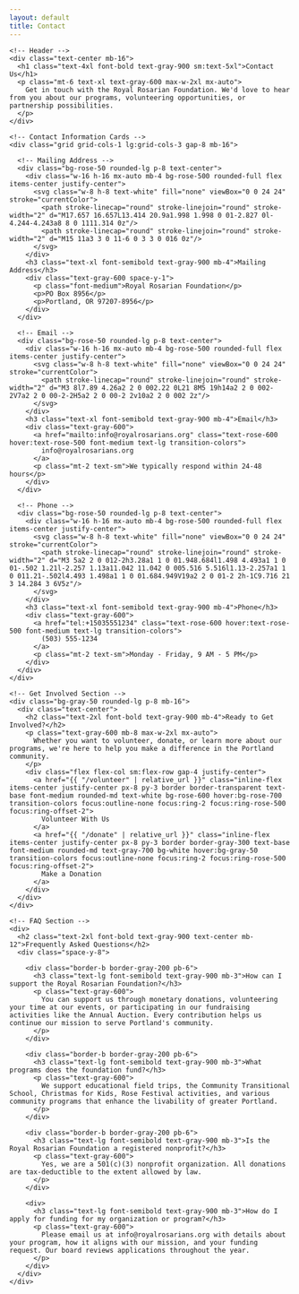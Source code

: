 ```yaml
---
layout: default
title: Contact
---
```


<div class="bg-white py-16">
  <div class="max-w-4xl mx-auto px-4 sm:px-6 lg:px-8">
    
    <!-- Header -->
    <div class="text-center mb-16">
      <h1 class="text-4xl font-bold text-gray-900 sm:text-5xl">Contact Us</h1>
      <p class="mt-6 text-xl text-gray-600 max-w-2xl mx-auto">
        Get in touch with the Royal Rosarian Foundation. We'd love to hear from you about our programs, volunteering opportunities, or partnership possibilities.
      </p>
    </div>

    <!-- Contact Information Cards -->
    <div class="grid grid-cols-1 lg:grid-cols-3 gap-8 mb-16">
      
      <!-- Mailing Address -->
      <div class="bg-rose-50 rounded-lg p-8 text-center">
        <div class="w-16 h-16 mx-auto mb-4 bg-rose-500 rounded-full flex items-center justify-center">
          <svg class="w-8 h-8 text-white" fill="none" viewBox="0 0 24 24" stroke="currentColor">
            <path stroke-linecap="round" stroke-linejoin="round" stroke-width="2" d="M17.657 16.657L13.414 20.9a1.998 1.998 0 01-2.827 0l-4.244-4.243a8 8 0 1111.314 0z"/>
            <path stroke-linecap="round" stroke-linejoin="round" stroke-width="2" d="M15 11a3 3 0 11-6 0 3 3 0 016 0z"/>
          </svg>
        </div>
        <h3 class="text-xl font-semibold text-gray-900 mb-4">Mailing Address</h3>
        <div class="text-gray-600 space-y-1">
          <p class="font-medium">Royal Rosarian Foundation</p>
          <p>PO Box 8956</p>
          <p>Portland, OR 97207-8956</p>
        </div>
      </div>

      <!-- Email -->
      <div class="bg-rose-50 rounded-lg p-8 text-center">
        <div class="w-16 h-16 mx-auto mb-4 bg-rose-500 rounded-full flex items-center justify-center">
          <svg class="w-8 h-8 text-white" fill="none" viewBox="0 0 24 24" stroke="currentColor">
            <path stroke-linecap="round" stroke-linejoin="round" stroke-width="2" d="M3 8l7.89 4.26a2 2 0 002.22 0L21 8M5 19h14a2 2 0 002-2V7a2 2 0 00-2-2H5a2 2 0 00-2 2v10a2 2 0 002 2z"/>
          </svg>
        </div>
        <h3 class="text-xl font-semibold text-gray-900 mb-4">Email</h3>
        <div class="text-gray-600">
          <a href="mailto:info@royalrosarians.org" class="text-rose-600 hover:text-rose-500 font-medium text-lg transition-colors">
            info@royalrosarians.org
          </a>
          <p class="mt-2 text-sm">We typically respond within 24-48 hours</p>
        </div>
      </div>

      <!-- Phone -->
      <div class="bg-rose-50 rounded-lg p-8 text-center">
        <div class="w-16 h-16 mx-auto mb-4 bg-rose-500 rounded-full flex items-center justify-center">
          <svg class="w-8 h-8 text-white" fill="none" viewBox="0 0 24 24" stroke="currentColor">
            <path stroke-linecap="round" stroke-linejoin="round" stroke-width="2" d="M3 5a2 2 0 012-2h3.28a1 1 0 01.948.684l1.498 4.493a1 1 0 01-.502 1.21l-2.257 1.13a11.042 11.042 0 005.516 5.516l1.13-2.257a1 1 0 011.21-.502l4.493 1.498a1 1 0 01.684.949V19a2 2 0 01-2 2h-1C9.716 21 3 14.284 3 6V5z"/>
          </svg>
        </div>
        <h3 class="text-xl font-semibold text-gray-900 mb-4">Phone</h3>
        <div class="text-gray-600">
          <a href="tel:+15035551234" class="text-rose-600 hover:text-rose-500 font-medium text-lg transition-colors">
            (503) 555-1234
          </a>
          <p class="mt-2 text-sm">Monday - Friday, 9 AM - 5 PM</p>
        </div>
      </div>
    </div>

    <!-- Get Involved Section -->
    <div class="bg-gray-50 rounded-lg p-8 mb-16">
      <div class="text-center">
        <h2 class="text-2xl font-bold text-gray-900 mb-4">Ready to Get Involved?</h2>
        <p class="text-gray-600 mb-8 max-w-2xl mx-auto">
          Whether you want to volunteer, donate, or learn more about our programs, we're here to help you make a difference in the Portland community.
        </p>
        <div class="flex flex-col sm:flex-row gap-4 justify-center">
          <a href="{{ "/volunteer" | relative_url }}" class="inline-flex items-center justify-center px-8 py-3 border border-transparent text-base font-medium rounded-md text-white bg-rose-600 hover:bg-rose-700 transition-colors focus:outline-none focus:ring-2 focus:ring-rose-500 focus:ring-offset-2">
            Volunteer With Us
          </a>
          <a href="{{ "/donate" | relative_url }}" class="inline-flex items-center justify-center px-8 py-3 border border-gray-300 text-base font-medium rounded-md text-gray-700 bg-white hover:bg-gray-50 transition-colors focus:outline-none focus:ring-2 focus:ring-rose-500 focus:ring-offset-2">
            Make a Donation
          </a>
        </div>
      </div>
    </div>

    <!-- FAQ Section -->
    <div>
      <h2 class="text-2xl font-bold text-gray-900 text-center mb-12">Frequently Asked Questions</h2>
      <div class="space-y-8">
        
        <div class="border-b border-gray-200 pb-6">
          <h3 class="text-lg font-semibold text-gray-900 mb-3">How can I support the Royal Rosarian Foundation?</h3>
          <p class="text-gray-600">
            You can support us through monetary donations, volunteering your time at our events, or participating in our fundraising activities like the Annual Auction. Every contribution helps us continue our mission to serve Portland's community.
          </p>
        </div>

        <div class="border-b border-gray-200 pb-6">
          <h3 class="text-lg font-semibold text-gray-900 mb-3">What programs does the foundation fund?</h3>
          <p class="text-gray-600">
            We support educational field trips, the Community Transitional School, Christmas for Kids, Rose Festival activities, and various community programs that enhance the livability of greater Portland.
          </p>
        </div>

        <div class="border-b border-gray-200 pb-6">
          <h3 class="text-lg font-semibold text-gray-900 mb-3">Is the Royal Rosarian Foundation a registered nonprofit?</h3>
          <p class="text-gray-600">
            Yes, we are a 501(c)(3) nonprofit organization. All donations are tax-deductible to the extent allowed by law.
          </p>
        </div>

        <div>
          <h3 class="text-lg font-semibold text-gray-900 mb-3">How do I apply for funding for my organization or program?</h3>
          <p class="text-gray-600">
            Please email us at info@royalrosarians.org with details about your program, how it aligns with our mission, and your funding request. Our board reviews applications throughout the year.
          </p>
        </div>
      </div>
    </div>
  </div>
</div>